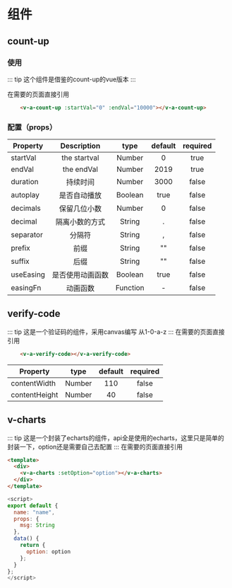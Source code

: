 # 组件

## count-up

### 使用
::: tip
这个组件是借鉴的count-up的vue版本
:::

在需要的页面直接引用
```html
    <v-a-count-up :startVal="0" :endVal="10000"></v-a-count-up>
```

### 配置（props）

|    Property   |  Description    |     type      | default | required |
| ------------- |:---------------:|:-------------:|:-------:|:--------:|
| startVal      | the startval    |     Number    |     0   |   true   |
| endVal        |  the endVal     |     Number    |   2019  |   true   |
| duration      |      持续时间    |     Number    |  3000    |  false   |
| autoplay      |   是否自动播放    |    Boolean    |   true   |  false   |
| decimals      | 保留几位小数      |     Number    |    0     |  false   |
| decimal       |  隔离小数的方式   |     String    |    .      |  false  |
| separator     |      分隔符      |     String    |    ,      |  false   |
| prefix        |       前缀       |     String    |    ""     |  false  |
| suffix        |       后缀       |     String    |    ""     |  false  |
| useEasing     |  是否使用动画函数  |     Boolean   |    true   |  false  |
| easingFn      |      动画函数     |     Function  |    -      |  false   |


## verify-code
::: tip
这是一个验证码的组件，采用canvas编写 从1-0-a-z
:::
在需要的页面直接引用
```html
    <v-a-verify-code></v-a-verify-code>
```
|    Property    |    type    |   default   |   required |
| -------------- |:----------:|:-----------:|:----------:|
|  contentWidth  |    Number  |     110     |   false    |
|  contentHeight |    Number  |     40      |   false    |


## v-charts
::: tip
这是一个封装了echarts的组件，api全是使用的echarts，这里只是简单的封装一下，option还是需要自己去配置
:::
在需要的页面直接引用
```html
<template>
  <div>
    <v-a-charts :setOption="option"></v-a-charts>
  </div>
</template>
```
```js
<script>
export default {
  name: "name",
  props: {
    msg: String
  },
  data() {
    return {
      option: option
    };
  }
};
</script>
```